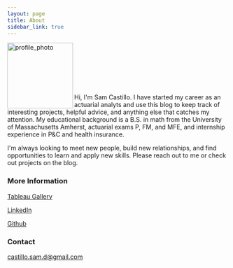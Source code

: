 ```yaml
---
layout: page
title: About
sidebar_link: true
---
```

<img src="sdcastillo.github.io/assets/css/website_photo.jpg" alt="profile_photo" align ="left" style="width: 150px; clear:both;"/>

<br/><br/>
<br/><br/>
<br/><br/>

Hi, I'm Sam Castillo.  I have started my career as an actuarial analyts and use this blog to keep track of interesting projects, helpful advice, and anything else that catches my attention.  My educational background is a B.S. in math from the University of Massachusetts Amherst, actuarial exams P, FM, and MFE, and internship experience in P&C and health insurance.

I'm always looking to meet new people, build new relationships, and find opportunities to learn and apply new skills. Please reach out to me or check out projects on the blog.

### More Information

[Tableau Gallery](public.tableau.com/profile/samuel.castillo#!/)

[LinkedIn](https://www.linkedin.com/in/sdcastillo/)

[Github](https://github.com/sdcastillo)

### Contact 

[castillo.sam.d@gmail.com](mailto:castillo.sam.d@gmail.com)

